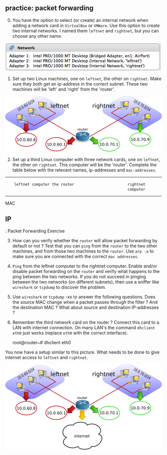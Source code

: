 ## practice: packet forwarding

0. You have the option to select (or create) an internal network when
adding a network card in `VirtualBox` or
`VMWare`. Use this option to create two internal networks.
I named them `leftnet` and `rightnet`, but you can choose any other
name.

![](assets/LAN_networks.png)

1. Set up two Linux machines, one on `leftnet`, the other on
`rightnet`. Make sure they both get an ip-address in the correct subnet.
These two machines will be 'left' and 'right' from the 'router'.

![](assets/leftnet_rightnet_router2.png)

2. Set up a third Linux computer with three network cards, one on
`leftnet`, the other on `rightnet`. This computer will be the
'router'. Complete the table below with the relevant names,
ip-addresses and `mac-addresses`.

  -------------------------------------------------------------------------
        leftnet computer the router                        rightnet
                                                           computer
  ----- ---------------- ---------------- ---------------- ----------------
  MAC                                                      

  IP                                                       
  -------------------------------------------------------------------------

  : Packet Forwarding Exercise

3. How can you verify whether the `router` will allow packet forwarding
by default or not ? Test that you can `ping` from the
`router` to the two other machines, and from those two machines to the
`router`. Use `arp -a` to make sure you are connected with the correct
`mac addresses`.

4. `Ping` from the leftnet computer to the rightnet
computer. Enable and/or disable packet forwarding on the `router` and
verify what happens to the ping between the two networks. If you do not
succeed in pinging between the two networks (on different subnets), then
use a sniffer like `wireshark` or `tcpdump` to discover the problem.

5. Use `wireshark` or `tcpdump` -xx to
answer the following questions. Does the source MAC change when a packet
passes through the filter ? And the destination MAC ? What about source
and destination IP-addresses ?

6. Remember the third network card on the router ? Connect this card to
a LAN with internet connection. On many LAN's the command
`dhclient eth0` just works (replace `eth0` with the
correct interface).

    root@router~# dhclient eth0

You now have a setup similar to this picture. What needs to be done to
give internet access to `leftnet` and `rightnet`.

![](assets/leftnet_rightnet_router3.png)

